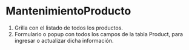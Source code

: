 # MantenimientoProducto

1. Grilla con el listado de todos los productos.
2. Formulario o popup con todos los campos de la tabla Product, para ingresar o actualizar dicha información.
